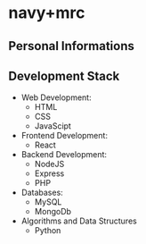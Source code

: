# navy+mrc

## Personal Informations

## Development Stack

- Web Development: 
  - HTML
  - CSS
  - JavaScipt
- Frontend Development:
  - React
- Backend Development:
  - NodeJS
  - Express
  - PHP
- Databases:
  - MySQL
  - MongoDb
- Algorithms and Data Structures
  - Python
